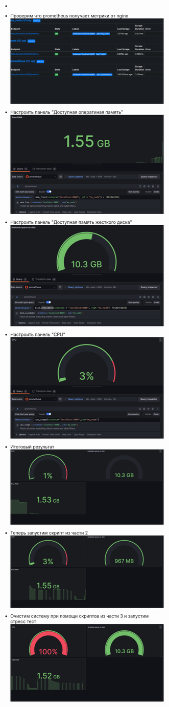 * 

* Проверим что prometheus получает метрики от nginx
![Image alt](./pic/1.png)

* Настроить панель "Доступная оператиная память"
![img.png](./pic/2.png)

* Настроить панель "Доступная память жесткого диска"
![img.png](./pic/3.png)

* Настроить панель "CPU"
![img.png](./pic/4.png)

* Итоговый результат
![img.png](./pic/5.png)

* Теперь запустим скрипт из части 2 
![img.png](./pic/6.png)

* Очистим систему при помощи скриптов из части 3 и запустим стресс тест 
![img.png](./pic/7.png)

